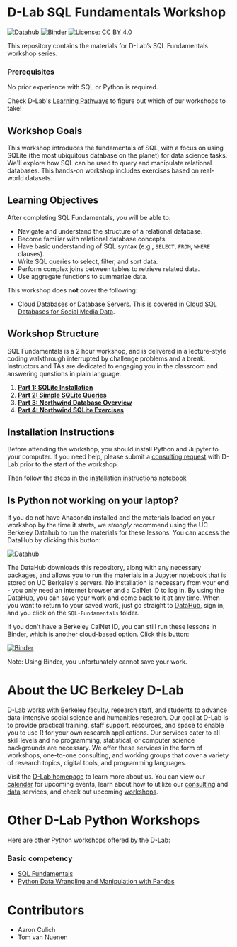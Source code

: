 # D-Lab SQL Fundamentals Workshop

[![Datahub](https://img.shields.io/badge/launch-datahub-blue)](http://dlab.datahub.berkeley.edu/hub/user-redirect/git-pull?repo=https%3A%2F%2Fgithub.com%2Fdlab-berkeley%2FSQL-Fundamentals&urlpath=lab%2Ftree%2FSQL-Fundamentals%2F) [![Binder](https://mybinder.org/badge_logo.svg)](https://mybinder.org/v2/gh/dlab-berkeley/SQL-Fundamentals/HEAD) [![License: CC BY 4.0](https://img.shields.io/badge/License-CC_BY_4.0-lightgrey.svg)](https://creativecommons.org/licenses/by/4.0/)

This repository contains the materials for D-Lab’s SQL Fundamentals workshop series. 

### Prerequisites
No prior experience with SQL or Python is required.

Check D-Lab's [Learning Pathways](https://dlab-berkeley.github.io/dlab-workshops/python_path.html) to figure out which of our workshops to take!


## Workshop Goals

This workshop introduces the fundamentals of SQL, with a focus on using SQLite (the most ubiquitous database on the planet) for data science tasks. We'll explore how SQL can be used to query and manipulate relational databases. This hands-on workshop includes exercises based on real-world datasets.

## Learning Objectives

After completing SQL Fundamentals, you will be able to:
- Navigate and understand the structure of a relational database.
- Become familiar with relational database concepts.
- Have basic understanding of SQL syntax (e.g., `SELECT`, `FROM`, `WHERE` clauses).
- Write SQL queries to select, filter, and sort data.
- Perform complex joins between tables to retrieve related data.
- Use aggregate functions to summarize data.
    
This workshop does **not** cover the following:
- Cloud Databases or Database Servers. This is covered in [Cloud SQL Databases for Social Media Data](https://dlab.berkeley.edu/events/cloud-sql-databases-social-media-data/2024-12-10).

## Workshop Structure

SQL Fundamentals is a 2 hour workshop, and is delivered in a lecture-style coding walkthrough interrupted by challenge problems and a break. Instructors and TAs are dedicated to engaging you in the classroom and answering questions in plain language.

1. **[Part 1: SQLite Installation](SQLite-Setup.ipynb)**
2. **[Part 2: Simple SQLite Queries](Simple-SQLite-Lesson.ipynb)**
3. **[Part 3: Northwind Database Overview](SQL-Northwind-Lesson-Overview.ipynb)**
4. **[Part 4: Northwind SQLite Exercises](SQL-Northwind-Lesson-Exercises.ipynb)**

## Installation Instructions

Before attending the workshop, you should install Python and Jupyter to your computer. If you need help, please submit a [consulting request](https://dlab.berkeley.edu/consulting/submit-consulting-request) with D-Lab prior to the start of the workshop.

Then follow the steps in the [installation instructions notebook](SQLite-Setup.ipynb)

## Is Python not working on your laptop?

If you do not have Anaconda installed and the materials loaded on your workshop by the time it starts, we *strongly* recommend using the UC Berkeley Datahub to run the materials for these lessons. You can access the DataHub by clicking this button:

[![Datahub](https://img.shields.io/badge/launch-datahub-blue)](http://dlab.datahub.berkeley.edu/hub/user-redirect/git-pull?repo=https%3A%2F%2Fgithub.com%2Fdlab-berkeley%2FSQL-Fundamentals&urlpath=lab%2Ftree%2FSQL-Fundamentals%2F)

The DataHub downloads this repository, along with any necessary packages, and allows you to run the materials in a Jupyter notebook that is stored on UC Berkeley's servers. No installation is necessary from your end - you only need an internet browser and a CalNet ID to log in. By using the DataHub, you can save your work and come back to it at any time. When you want to return to your saved work, just go straight to [DataHub](https://datahub.berkeley.edu), sign in, and you click on the `SQL-Fundamentals` folder.

If you don't have a Berkeley CalNet ID, you can still run these lessons in Binder, which is another cloud-based option. Click this button:

[![Binder](https://mybinder.org/badge_logo.svg)](https://mybinder.org/v2/gh/dlab-berkeley/SQL-Fundamentals/HEAD)

Note: Using Binder, you unfortunately cannot save your work.

# About the UC Berkeley D-Lab

D-Lab works with Berkeley faculty, research staff, and students to advance data-intensive social science and humanities research. Our goal at D-Lab is to provide practical training, staff support, resources, and space to enable you to use R for your own research applications. Our services cater to all skill levels and no programming, statistical, or computer science backgrounds are necessary. We offer these services in the form of workshops, one-to-one consulting, and working groups that cover a variety of research topics, digital tools, and programming languages.  

Visit the [D-Lab homepage](https://dlab.berkeley.edu/) to learn more about us. You can view our [calendar](https://dlab.berkeley.edu/events/calendar) for upcoming events, learn about how to utilize our [consulting](https://dlab.berkeley.edu/consulting) and [data](https://dlab.berkeley.edu/data) services, and check out upcoming [workshops](https://dlab.berkeley.edu/events/workshops).

# Other D-Lab Python Workshops

Here are other Python workshops offered by the D-Lab:

### Basic competency

* [SQL Fundamentals](https://github.com/dlab-berkeley/SQL-Fundamentals/)
* [Python Data Wrangling and Manipulation with Pandas](https://dlab.berkeley.edu/events/python-data-wrangling-and-manipulation-pandas/2024-10-10)

# Contributors
* Aaron Culich
* Tom van Nuenen